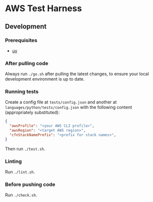 # AWS Test Harness

## Development

### Prerequisites
- [uv](https://docs.astral.sh/uv/)

### After pulling code
Always run `./go.sh` after pulling the latest changes, to ensure your local development environment is up to date.

### Running tests
Create a config file at `tests/config.json` and another at `languages/python/tests/config.json` with the following content (appropriately substituted):
```json
{
  "awsProfile": "<your AWS CLI profile>",
  "awsRegion": "<target AWS region>",
  "cfnStackNamePrefix": "<prefix for stack names>",
}
```

Then run `./test.sh`.

### Linting
Run `./lint.sh`.

### Before pushing code
Run `./check.sh`.